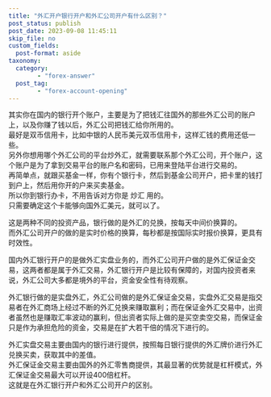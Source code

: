 ```yaml
---
title: "外汇开户银行开户和外汇公司开户有什么区别？"
post_status: publish
post_date: 2023-09-08 11:45:11
skip_file: no
custom_fields: 
  post-format: aside
taxonomy:
  category:
        - "forex-answer"
  post_tag:
        - "forex-account-opening"
---
```


其实你在国内的银行开个账户，主要是为了把钱汇往国外的那些外汇公司的账户上，以及你赚了钱以后，外汇公司把钱汇给你所用的。  
最好是双币信用卡，比如中银的人民币美元双币信用卡，这样汇钱的费用还低一些。  
另外你想用哪个外汇公司的平台炒外汇，就需要联系那个外汇公司，开个账户，这个账户是为了拿到交易平台的账户名和密码，已用来登陆平台进行交易的。  
再简单点，就跟买基金一样，你有个银行卡，然后到基金公司开户，把卡里的钱打到户上，然后用你开的户来买卖基金。  
所以你到银行办卡，不用告诉对方你是 炒汇 用的。  
只需要确定这个卡能够向国外汇美元，就可以了。

这是两种不同的投资产品，银行做的是外汇的兑换，按每天中间价换算的。  
而外汇公司开户的做的是实时价格的换算，每秒都是按国际实时报价换算，更具有时效性。

国内外汇银行开户的是做外汇实盘业务的，而外汇公司开户做的是外汇保证金交易，这两者都是属于外汇交易，外汇银行开户是比较有保障的，对国内投资者来说，外汇公司大多都是境外的平台，资金安全性有待观察。

外汇银行做的是实盘外汇，外汇公司做的是外汇保证金交易，实盘外汇交易是指交易者在外汇商场上经过不断的外汇兑换来赚取赢利；而在保证金外汇交易中，出资者虽然也是赚取汇率波动的赢利，但出资者实际上做的是买空卖空交易，而保证金只是作为承担危险的资金，交易是在扩大若干倍的情况下进行的。

外汇实盘交易主要由国内的银行进行提供，按照每日银行提供的外汇牌价进行外汇兑换买卖，获取其中的差值。  
外汇保证金交易主要由国外的外汇零售商提供，其最显著的优势就是杠杆模式，外汇保证金交易最大可以开设400倍杠杆。  
这就是在外汇银行开户和外汇公司开户的区别。
